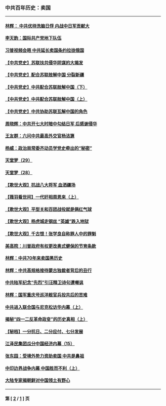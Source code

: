 ### 中共百年历史：卖国
---
#### [林辉： 中共优待洗脑日俘 内战中日军贡献大](../../pages/nf1176117/n13624644.md?06120430) 
#### [李天韵：国际共产党地下队伍](../../pages/nf1176117/n13611808.md?06120430) 
#### [习普视频会晤 中共延长卖国条约拉拢俄国](../../pages/nf1176117/n13060971.md?06120430) 
#### [【中共党史】苏联扶共侵华阴谋的大揭发](../../pages/nf1176117/n13056050.md?06120430) 
#### [【中共党史】配合苏联肢解中国 分裂新疆](../../pages/nf1176117/n13040700.md?06120430) 
#### [【中共党史】中共配合苏联肢解中国（下）](../../pages/nf1176117/n13035660.md?06120430) 
#### [【中共党史】中共配合苏联肢解中国（上）](../../pages/nf1176117/n13030262.md?06120430) 
#### [【中共党史】中共协助苏联瓦解中国的角色](../../pages/nf1176117/n13018109.md?06120430) 
#### [周晓辉：中共开七大时暗中勾结日军 后感谢侵华](../../pages/nf1176117/n12921960.md?06120430) 
#### [王友群：六问中共最高外交官杨洁篪](../../pages/nf1176117/n12836495.md?06120430) 
#### [杨威：政治局常委齐动员学党史牵出的“秘密”](../../pages/nf1176117/n12764642.md?06120430) 
#### [天堂梦（29）](../../pages/nf1176117/n12408465.md?06120430) 
#### [天堂梦（28）](../../pages/nf1176117/n12408309.md?06120430) 
#### [【欺世大观】抗战八大将军 血洒疆场](../../pages/nf1176117/n12357044.md?06120430) 
#### [【薇羽看世间】一代奸相周恩来（上）](../../pages/nf1176117/n12401109.md?06120430) 
#### [【欺世大观】平型关和百团战役就是俩红气球](../../pages/nf1176117/n12359157.md?06120430) 
#### [【欺世大观】杨虎城走钢丝 “英雄”跌入地狱](../../pages/nf1176117/n12358840.md?06120430) 
#### [【欺世大观】千古恨！张学良自称罪人中的罪魁](../../pages/nf1176117/n12358629.md?06120430) 
#### [美高院：川普政府有权更改奥式健保的节育条款](../../pages/nf1176117/n12242171.md?06120430) 
#### [林辉：中共70年来卖国黑历史](../../pages/nf1176117/n11552181.md?06120430) 
#### [林辉：中共高规格接待蒙古独裁者背后的丑行](../../pages/nf1176117/n11225005.md?06120430) 
#### [中共陆军纪念“先烈”引汪精卫诗句遭嘲讽](../../pages/nf1176117/n11153345.md?06120430) 
#### [林辉：国军重庆号巡洋舰官兵投共后的苦难](../../pages/nf1176117/n10997801.md?06120430) 
#### [中共进入联合国与尼克松访华内幕（上）](../../pages/nf1176117/n10138788.md?06120430) 
#### [揭秘“四一二反革命政变”的历史真相（上）](../../pages/nf1176117/n9996650.md?06120430) 
#### [【秘档】一分抗日、二分应付、七分发展](../../pages/nf1176117/n9331484.md?06120430) 
#### [江泽民集团瓜分中国经济内幕（15）](../../pages/nf1176117/n9268584.md?06120430) 
#### [张东园：受境外势力资助卖国 中共是鼻祖](../../pages/nf1176117/n9272480.md?06120430) 
#### [中印边界战争内幕 中国胜而不利（上）](../../pages/nf1176117/n9252458.md?06120430) 
#### [大陆专家揭朝鲜对中国领土有野心](../../pages/nf1176117/n9074056.md?06120430) 

---
#### 第 [ [2](./2.md?06120430) / [1](./1.md?06120430) ] 页
